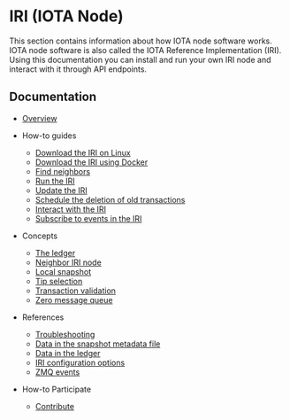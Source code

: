 # IRI (IOTA Node)

This section contains information about how IOTA node software works. IOTA node software is also called the IOTA Reference Implementation (IRI). Using this documentation you can install and run your own IRI node and interact with it through API endpoints.

## Documentation

- [Overview](/iri/introduction/overview.md)
  
- How-to guides
    - [Download the IRI on Linux](how-to-guides/download-the-iri-on-linux.md)
    - [Download the IRI using Docker](how-to-guides/download-the-iri-using-docker.md)
    - [Find neighbors](how-to-guides/find-neighbors.md)
    - [Run the IRI](how-to-guides/run-the-iri.md)
    - [Update the IRI](how-to-guides/update-the-iri.md)
    - [Schedule the deletion of old transactions](/how-to-guides/schedule-the-deletion-of-old-transactions.md)
    - [Interact with the IRI](how-to-guides/interact-with-the-iri.md)
    - [Subscribe to events in the IRI](how-to-guides/subscribe-to-events-in-the-iri.md)
  
- Concepts
    - [The ledger](concepts/the-ledger.md)
    - [Neighbor IRI node](concepts/neighbor-iri-node.md)
    - [Local snapshot](concepts/local-snapshot.md)
    - [Tip selection](concepts/tip-selection.md)
    - [Transaction validation](concepts/transaction-validation.md)
    - [Zero message queue](concepts/zero-message-queue.md)

- References
    - [Troubleshooting](how-to-guides/troubleshooting.md)
    - [Data in the snapshot metadata file](references/data-in-the-snapshot-metadata-files.md)
    - [Data in the ledger](references/data-in-the-ledger.md)
    - [IRI configuration options](references/iri-configuration-options.md)
    - [ZMQ events](references/zmq-events.md)
  
- How-to Participate 
    - [Contribute](knowledgebase/contribute.md)
